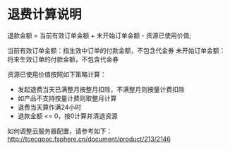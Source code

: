 # 退费计算说明

退款金额 = 当前有效订单金额 + 未开始订单金额 - 资源已使用价值;

当前有效订单金额：指生效中订单的付款金额，不包含代金券
未开始订单金额：将来生效订单的付款金额，不包含代金券

资源已使用价值按照如下策略计算：

- 发起退费当天已满整月按整月扣除，不满整月则按量计费扣除
- 如产品不支持按量计费则取整月计算
- 退费当天算作满24小时
- 退款金额 <= 0，按0计算并清退资源

如何调整云服务器配置，请参考如下：
http://tcecqpoc.fsphere.cn/document/product/213/2146